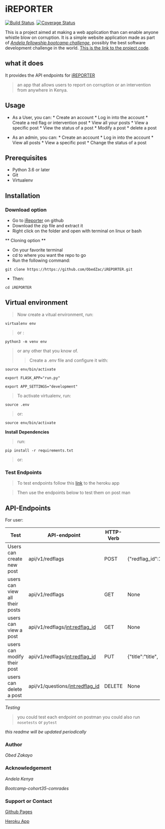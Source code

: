 # iREPORTER
 [![Build Status](https://travis-ci.org/ObedZac/iREPORTER.svg?branch=develop)](https://travis-ci.org/ObedZac/iREPORTER).
 [![Coverage Status](https://coveralls.io/repos/github/ObedZac/iREPORTER/badge.svg?branch=develop)](https://coveralls.io/github/ObedZac/iREPORTER?branch=develop)
 
This is a project aimed at making a web application than can enable anyone whistle blow on corruption. It is a simple website application made as part of [*Andela fellowship bootcamp challenge*](https://andela.com/fellowship/), possibly the best software development challenge in the world. [This is the link to the project code](https://obedzac.github.io/iREPORTER).

## what it does

It provides the API endpoints for [iREPORTER](https://ireporerobed.herokuapp.com/)
> an app that allows users to report on corruption or an intervention from anywhere in Kenya.

## Usage

* As a User, you can:
                    * Create an account
                    * Log in into the account
                    * Create a red flag or intervention post
                    * View all your posts
                    * View a specific post
                    * View the status of a post
                    * Modify a post
                    * delete a post

* As an admin, you can:
                    * Create an account
                    * Log in into the account
                    * View all posts
                    * View a specific post
                    * Change the status of a post


## Prerequisites

* Python 3.6 or later
* Git
* Virtualenv

## Installation

### Download option

* Go to [iReporter](https://github.com/ObedZac/iREPORTER) on github
* Download the zip file and extract it
* Right click on the folder and open with terminal on linux or bash

** Cloning option **

* On your favorite terminal
* cd to where you want the repo to go
* Run the following command:

`git clone https://https://github.com/ObedZac/iREPORTER.git`

* Then:

`cd iREPORTER`

## Virtual environment

> Now create a vitual environment, run:

`virtualenv env`

> or :

`python3 -m venv env`

> or any other that you know of.
> > Create a .env file and configure it with:

```
source env/bin/activate

export FLASK_APP="run.py"

export APP_SETTINGS="development"

```

>To activate virtualenv, run:

`source .env`

> or:

`source env/bin/activate`

**Install Dependencies**
> run:

`pip install -r requirements.txt`

> or:

### Test Endpoints
> To test endpoints follow this [link](https://ireporerobed.herokuapp.com/) to the heroku app

> Then use the endpoints below to test them on post man

## API-Endpoints

For user:

Test | API-endpoint |HTTP-Verb | Inputs
---------------------| ---------------- | ------ | ----------------
Users can create new post | api/v1/redflags | POST | {"redflag_id":1,"title":"title","body":"body"}
users can view all their posts | api/v1/redflags | GET | None
users can view a post | api/v1/redflags/<int:redflag_id> | GET |None
users can modify their post | api/v1/redflags/<int:redflag_id> | PUT |{"title":"title", "body":"body"}
users can delete a post | api/v1/questions/<int:redflag_id> | DELETE |None


*Testing*
> you could test each endpoint on postman
> you could also run
`nosetests`
or
`pytest`

*this readme will be updated periodically*
### Author

*Obed Zakayo*

### Acknowledgement

*Andela Kenya*

*Bootcamp-cohort35-comrades*


### Support or Contact

[Github Pages](https://github.com/ObedZac/iREPORTER)

[Heroku App](https://ireporerobed.herokuapp.com/)


